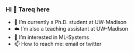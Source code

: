 ### Hi 👋 Tareq here

- 🔭 I’m currently a Ph.D. student at UW-Madison
- ☁️ I’m also a teaching assistant at UW-Madison
- 🌱 I’m interested in ML-Systems
- 📫 How to reach me: email or twitter
